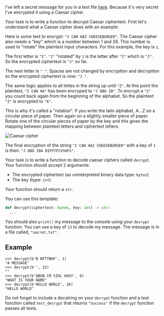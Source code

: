 I've left a secret message for you in a text file [here](media/secret.txt). Because it's very
secret I've encrypted it using a Caesar cipher.

Your task is to write a function to decrypt Caesar ciphertext. First let's understand what a Caesar
cipher does with an example:

Here is some text to encrypt: `"I CAN HAZ CHEESEBURGER"`. The Caesar cipher also needs a "key" which is a number
between 1 and 26. This number is used to "rotate" the plaintext input characters. For this example,
the key is `1`.

The first letter is `"I"`. `"I"` "rotated" by `1` is the letter after `"I"` which is `"J"`. So the
encrypted ciphertext is `"J"` so far.

The next letter is `" "`. Spaces are not changed by encryption and decryption so the encrypted
ciphertext is now: `"J "`.

The same logic applies to all lettes in the string up until `"Z"`. At this point the plaintext,
`"I CAN HA"` has been encryped to `"J DBO IB"`. To encrypt a `"Z"` you count back again from the
beginning of the alphabet. So the plaintext `"Z"` is encrypted to `"A"`.

This is why it's called a "rotation". If you write the latin alphabet, A...Z on a circular piece of
paper. Then again on a slightly smaller piece of paper. Rotate one of the circular pieces of paper by
the key and this gives the mapping between plaintext letters and ciphertext letters.

![Caesar cipher](https://gkaccess.com/wp-content/uploads/2020/01/Caesar_Cipher_GateKeeper_security_compliance_proximity_authentication_2fa_mfa-768x803.jpg)

The final encryption of the string `"I CAN HAZ CHEESEBURGER"` with a key of `1` is then:
`"J DBO IBA DIFFTFCVSHFS"`.

Your task is to write a function to decode caesar ciphers called `decrypt`. Your function should accept
2 arguments:

- The encrypted ciphertext (as uninterpreted binary data type: `bytes`)
- The key (type: `int`)

Your function should return a `str`.

You can use this template:

```python
def decrypt(ciphertext: bytes, key: int) -> str:
  ...
```


You should also `print()` my message to the console using your `decrypt` function.
You can use a key of `13` to decode my message. The message is in a file called, `"secret.txt"`.

## Example

```console?lang=python&prompt=>>>
>>> decrypt(b'B NFTTBHF', 1)
"A MESSAGE"
>>> decrypt(b'', 12)
""
>>> decrypt(b'QBUN CM SIOL HUGY', 6)
"WHAT IS YOUR NAME"
>>> decrypt(b'HELLO WORLD', 26)
"HELLO WORLD"
```


Do not forget to include a docstring on your `decrypt` function and a test function called
`test_decrypt` that returns `"Success"` if the `decrypt` function passes all tests.
